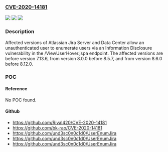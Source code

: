 ### [CVE-2020-14181](https://cve.mitre.org/cgi-bin/cvename.cgi?name=CVE-2020-14181)
![](https://img.shields.io/static/v1?label=Product&message=Jira%20Server&color=blue)
![](https://img.shields.io/static/v1?label=Version&message=%3C%207.13.6%20&color=brighgreen)
![](https://img.shields.io/static/v1?label=Vulnerability&message=Broken%20Access%20Control&color=brighgreen)

### Description

Affected versions of Atlassian Jira Server and Data Center allow an unauthenticated user to enumerate users via an Information Disclosure vulnerability in the /ViewUserHover.jspa endpoint. The affected versions are before version 7.13.6, from version 8.0.0 before 8.5.7, and from version 8.6.0 before 8.12.0.

### POC

#### Reference
No POC found.

#### Github
- https://github.com/Rival420/CVE-2020-14181
- https://github.com/bk-rao/CVE-2020-14181
- https://github.com/und3sc0n0c1d0/UserEnumJira
- https://github.com/und3sc0n0c1d0/UserEnumJira
- https://github.com/und3sc0n0c1d0/UserEnumJira

